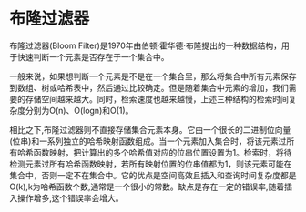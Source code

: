 # 布隆过滤器

布隆过滤器(Bloom Filter)是1970年由伯顿·霍华德·布隆提出的一种数据结构，用于快速判断一个元素是否存在于一个集合中。

一般来说，如果想判断一个元素是不是在一个集合里，那么将集合中所有元素保存到数组、树或哈希表中，然后通过比较确定。但是随着集合中元素的增加，我们需要的存储空间越来越大。同时，检索速度也越来越慢，上述三种结构的检索时间复杂度分别为O(n)、O(logn)和O(1)。

相比之下,布隆过滤器则不直接存储集合元素本身。它由一个很长的二进制位向量(位串)和一系列独立的哈希映射函数组成。当一个元素加入集合时，将该元素过所有哈希函数映射，把计算出的多个哈希值对应的位串位置设置为1。检索时，将待检测元素过所有哈希函数映射，若所有映射位置的位串值都为1，则该元素可能在集合中，否则一定不在集合中。它的优点是空间高效且插入和查询时间复杂度都是O(k),k为哈希函数个数,通常是一个很小的常数。缺点是存在一定的错误率,随着插入操作增多,这个错误率会增大。
